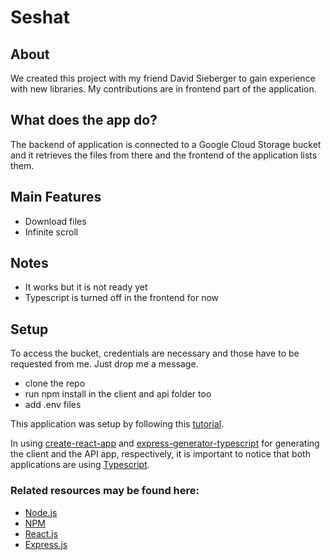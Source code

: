 # Seshat

[Node.js]: https://nodejs.org/en/
[NPM]: https://www.npmjs.com/
[React.js]: https://reactjs.org/
[Typescript]: https://www.typescriptlang.org/
[Express.js]: https://expressjs.com/

## About

We created this project with my friend David Sieberger to gain experience with new libraries. My contributions are in frontend part of the application.

## What does the app do?

The backend of application is connected to a Google Cloud Storage bucket and it retrieves the files from there and the frontend of the application lists them.

## Main Features

- Download files
- Infinite scroll

## Notes

- It works but it is not ready yet
- Typescript is turned off in the frontend for now

## Setup

To access the bucket, credentials are necessary and those have to be requested from me. Just drop me a message.

- clone the repo
- run npm install in the client and api folder too
- add .env files

This application was setup by following this [tutorial](https://www.freecodecamp.org/news/create-a-react-frontend-a-node-express-backend-and-connect-them-together-c5798926047c/).

In using [create-react-app](https://create-react-app.dev/) and [express-generator-typescript](https://www.npmjs.com/package/express-generator-typescript) for generating the client and the API app, respectively, it is important to notice that both applications are using [Typescript].

### Related resources may be found here:
* [Node.js]
* [NPM]
* [React.js]
* [Express.js]

